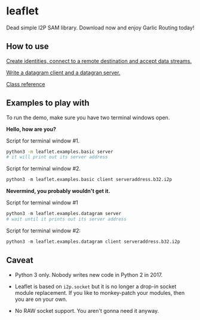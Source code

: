 # leaflet
Dead simple I2P SAM library. Download now and enjoy Garlic Routing today!

## How to use

[Create identities, connect to a remote destination and accept data streams.](leaflet/examples/basic.py)

[Write a datagram client and a datagran server.](leaflet/examples/datagram.py)

[Class reference](https://leaflet.readthedocs.io/)

## Examples to play with

To run the demo, make sure you have two terminal windows open.

__Hello, how are you?__

Script for terminal window #1.

```bash
python3 -m leaflet.examples.basic server
# it will print out its server address
```

Script for terminal window #2.

```python
python3 -m leaflet.examples.basic client serveraddress.b32.i2p
```

__Nevermind, you probably wouldn't get it.__

Script for terminal window #1

```python
python3 -m leaflet.examples.datagram server
# wait until it prints out its server address
```

Script for terminal window #2:

```python
python3 -m leaflet.examples.datagram client serveraddress.b32.i2p
```

## Caveat

- Python 3 only. Nobody writes new code in Python 2 in 2017.

- Leaflet is based on `i2p.socket` but it is no longer a drop-in socket module replacement. If you like to monkey-patch your modules, then you are on your own.

- No RAW socket support. You aren't gonna need it anyway.
